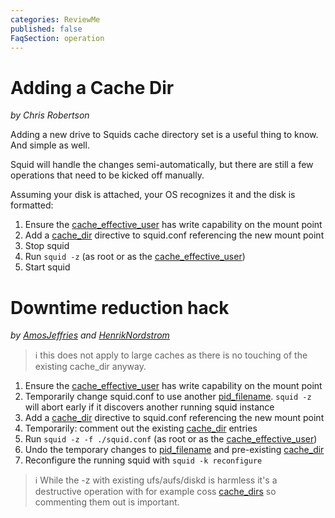 ```yaml
---
categories: ReviewMe
published: false
FaqSection: operation
---
```

# Adding a Cache Dir

*by Chris Robertson*

Adding a new drive to Squids cache directory set is a useful thing to
know. And simple as well.

Squid will handle the changes semi-automatically, but there are still a
few operations that need to be kicked off manually.

Assuming your disk is attached, your OS recognizes it and the disk is
formatted:

1. Ensure the
    [cache_effective_user](http://www.squid-cache.org/Doc/config/cache_effective_user)
    has write capability on the mount point
1. Add a [cache_dir](http://www.squid-cache.org/Doc/config/cache_dir)
    directive to squid.conf referencing the new mount point
1. Stop squid
1. Run `squid -z` (as root or as the
    [cache_effective_user](http://www.squid-cache.org/Doc/config/cache_effective_user))
1. Start squid

# Downtime reduction hack

*by [AmosJeffries](/AmosJeffries) and [HenrikNordstrom](/HenrikNordstrom)*

> :information_source: this does not apply to large caches as there is no
touching of the existing cache_dir anyway.

1. Ensure the
  [cache_effective_user](http://www.squid-cache.org/Doc/config/cache_effective_user)
  has write capability on the mount point
1. Temporarily change squid.conf to use another
  [pid_filename](http://www.squid-cache.org/Doc/config/pid_filename).
  `squid -z` will abort early if it discovers another running squid
  instance
1. Add a [cache_dir](http://www.squid-cache.org/Doc/config/cache_dir)
  directive to squid.conf referencing the new mount point
1. Temporarily: comment out the existing
  [cache_dir](http://www.squid-cache.org/Doc/config/cache_dir)
  entries
1. Run `squid -z -f ./squid.conf` (as root or as the
  [cache_effective_user](http://www.squid-cache.org/Doc/config/cache_effective_user))
1. Undo the temporary changes to
  [pid_filename](http://www.squid-cache.org/Doc/config/pid_filename)
  and pre-existing
  [cache_dir](http://www.squid-cache.org/Doc/config/cache_dir)
1. Reconfigure the running squid with `squid -k reconfigure`
  
> :information_source:
  While the -z with existing ufs/aufs/diskd is harmless it's a
  destructive operation with for example coss
  [cache_dirs](http://www.squid-cache.org/Doc/config/cache_dirs) so
  commenting them out is important.
